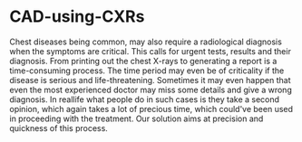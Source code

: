 # CAD-using-CXRs
Chest diseases being common, may also require a radiological diagnosis when the symptoms are critical. This calls for urgent tests, results and their diagnosis. From printing out the chest X-rays to generating a report is a time-consuming process. The time period may even be of criticality if the disease is serious and life-threatening. Sometimes it may even happen that even the most experienced doctor may miss some details and give a wrong diagnosis. In reallife what people do in such cases is they take a second opinion, which again takes a lot of precious time, which could've been used in proceeding with the treatment. Our solution aims at precision and quickness of this process.
